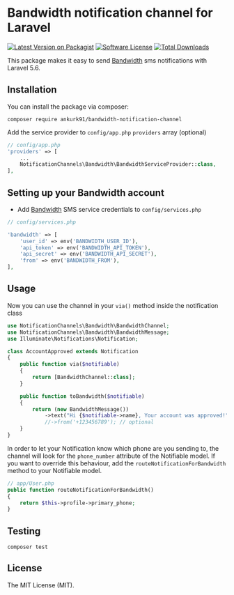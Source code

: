 # Bandwidth notification channel for Laravel

[![Latest Version on Packagist](https://img.shields.io/packagist/v/ankurk91/bandwidth-notification-channel.svg?style=flat-square)](https://packagist.org/packages/ankurk91/bandwidth-notification-channel)
[![Software License](https://img.shields.io/badge/license-MIT-brightgreen.svg?style=flat-square)](LICENSE.md)
[![Total Downloads](https://img.shields.io/packagist/dt/ankurk91/bandwidth-notification-channel.svg?style=flat-square)](https://packagist.org/packages/ankurk91/bandwidth-notification-channel)

This package makes it easy to send [Bandwidth](https://www.bandwidth.com/messaging/sms-api/) sms notifications with Laravel 5.6.

## Installation
You can install the package via composer:
```
composer require ankurk91/bandwidth-notification-channel
```
Add the service provider to `config/app.php` `providers` array (optional)
```php
// config/app.php
'providers' => [
    ...
    NotificationChannels\Bandwidth\BandwidthServiceProvider::class,
],
```

## Setting up your Bandwidth account
* Add [Bandwidth](https://app.bandwidth.com/) SMS service credentials to `config/services.php`
```php
// config/services.php

'bandwidth' => [
    'user_id' => env('BANDWIDTH_USER_ID'), 
    'api_token' => env('BANDWIDTH_API_TOKEN'), 
    'api_secret' => env('BANDWIDTH_API_SECRET'), 
    'from' => env('BANDWIDTH_FROM'), 
],
```

## Usage
Now you can use the channel in your `via()` method inside the notification class
```php
use NotificationChannels\Bandwidth\BandwidthChannel;
use NotificationChannels\Bandwidth\BandwidthMessage;
use Illuminate\Notifications\Notification;

class AccountApproved extends Notification
{
    public function via($notifiable)
    {
        return [BandwidthChannel::class];
    }

    public function toBandwidth($notifiable)
    {
        return (new BandwidthMessage())
            ->text("Hi {$notifiable->name}, Your account was approved!");
            //->from('+123456789'); // optional
    }
}
```

In order to let your Notification know which phone are you sending to, the channel will look for the `phone_number` attribute of the Notifiable model. 
If you want to override this behaviour, add the `routeNotificationForBandwidth` method to your Notifiable model.
```php
// app/User.php
public function routeNotificationForBandwidth()
{
    return $this->profile->primary_phone;
}
```

## Testing
```
composer test
```

## License
The MIT License (MIT).
